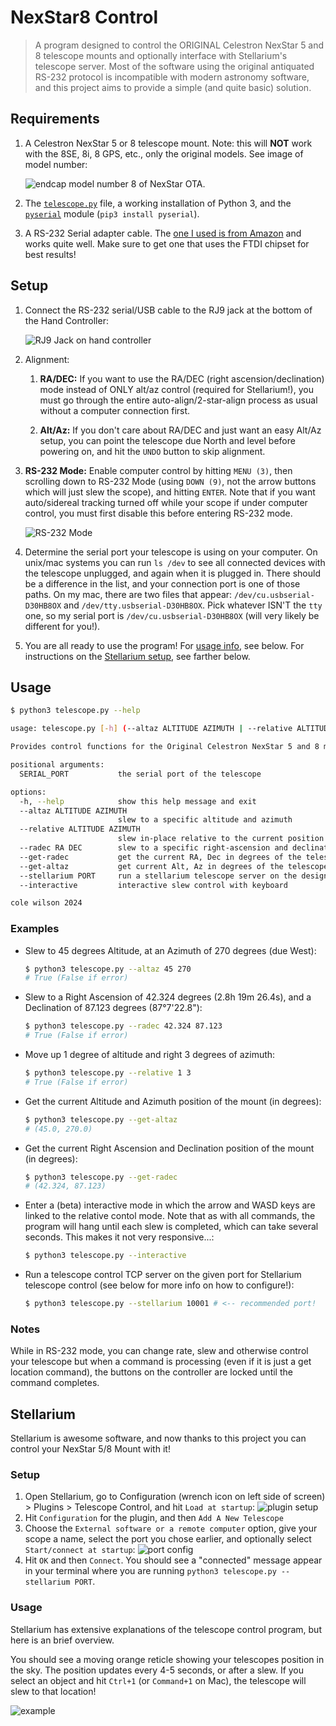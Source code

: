 # NexStar8 Control
> A program designed to control the ORIGINAL Celestron NexStar 5 and 8 telescope mounts and optionally interface with Stellarium's telescope server. Most of the software using the original antiquated RS-232 protocol is incompatible with modern astronomy software, and this project aims to provide a simple (and quite basic) solution.

## Requirements
1. A Celestron NexStar 5 or 8 telescope mount. Note: this will **NOT** work with the 8SE, 8i, 8 GPS, etc., only the original models. See image of model number:

   ![endcap model number 8 of NexStar OTA](./photos/model.jpeg).
3. The [`telescope.py`](./telescope.py) file, a working installation of Python 3, and the [`pyserial`](https://pyserial.readthedocs.io/en/latest/pyserial.html) module (`pip3 install pyserial`).
4. A RS-232 Serial adapter cable. The [one I used is from Amazon](https://www.amazon.com/gp/product/B08KRSKD2C/) and works quite well. Make sure to get one that uses the FTDI chipset for best results!

## Setup
1. Connect the RS-232 serial/USB cable to the RJ9 jack at the bottom of the Hand Controller:

   ![RJ9 Jack on hand controller](./photos/rs232port.jpeg)
3. Alignment:

    1. **RA/DEC:** If you want to use the RA/DEC (right ascension/declination) mode instead of ONLY alt/az control (required for Stellarium!), you must go through the entire auto-align/2-star-align process as usual without a computer connection first.
        
    2. **Alt/Az:** If you don't care about RA/DEC and just want an easy Alt/Az setup, you can point the telescope due North and level before powering on, and hit the `UNDO` button to skip alignment.
5. **RS-232 Mode:** Enable computer control by hitting `MENU (3)`, then scrolling down to RS-232 Mode (using `DOWN (9)`, not the arrow buttons which will just slew the scope), and hitting `ENTER`. Note that if you want auto/sidereal tracking turned off while your scope if under computer control, you must first disable this before entering RS-232 mode.

   ![RS-232 Mode](./photos/mode.jpeg)
7. Determine the serial port your telescope is using on your computer. On unix/mac systems you can run `ls /dev` to see all connected devices with the telescope unplugged, and again when it is plugged in. There should be a difference in the list, and your connection port is one of those paths. On my mac, there are two files that appear: `/dev/cu.usbserial-D30HB8OX` and `/dev/tty.usbserial-D30HB8OX`. Pick whatever ISN'T the `tty` one, so my serial port is `/dev/cu.usbserial-D30HB8OX` (will very likely be different for you!).
8. You are all ready to use the program! For [usage info](#Usage), see below. For instructions on the [Stellarium setup](#Stellarium), see farther below.

## Usage
```bash
$ python3 telescope.py --help

usage: telescope.py [-h] (--altaz ALTITUDE AZIMUTH | --relative ALTITUDE AZIMUTH | --radec RA DEC | --get-radec | --get-altaz | --stellarium PORT | --interactive) SERIAL_PORT

Provides control functions for the Original Celestron NexStar 5 and 8 models through the hand controller RS-232 port. All angles are in DEGREES!

positional arguments:
  SERIAL_PORT           the serial port of the telescope

options:
  -h, --help            show this help message and exit
  --altaz ALTITUDE AZIMUTH
                        slew to a specific altitude and azimuth
  --relative ALTITUDE AZIMUTH
                        slew in-place relative to the current position
  --radec RA DEC        slew to a specific right-ascension and declination
  --get-radec           get the current RA, Dec in degrees of the telescope
  --get-altaz           get current Alt, Az in degrees of the telescope
  --stellarium PORT     run a stellarium telescope server on the designated port
  --interactive         interactive slew control with keyboard

cole wilson 2024
```

### Examples
- Slew to 45 degrees Altitude, at an Azimuth of 270 degrees (due West):
    ```bash
    $ python3 telescope.py --altaz 45 270
    # True (False if error)
    ```
- Slew to a Right Ascension of 42.324 degrees (2.8h 19m 26.4s), and a Declination of 87.123 degrees (87°7'22.8"):
    ```bash
    $ python3 telescope.py --radec 42.324 87.123
    # True (False if error)
    ```
- Move up 1 degree of altitude and right 3 degrees of azimuth:
    ```bash
    $ python3 telescope.py --relative 1 3
    # True (False if error)
    ```
- Get the current Altitude and Azimuth position of the mount (in degrees):
    ```bash
    $ python3 telescope.py --get-altaz
    # (45.0, 270.0)
    ```
- Get the current Right Ascension and Declination position of the mount (in degrees):
    ```bash
    $ python3 telescope.py --get-radec
    # (42.324, 87.123)
    ```
- Enter a (beta) interactive mode in which the arrow and WASD keys are linked to the relative contol mode. Note that as with all commands, the program will hang until each slew is completed, which can take several seconds. This makes it not very responsive...:
    ```bash
    $ python3 telescope.py --interactive
    ```
- Run a telescope control TCP server on the given port for Stellarium telescope control (see below for more info on how to configure!):
    ```bash
    $ python3 telescope.py --stellarium 10001 # <-- recommended port!
    ```

### Notes
While in RS-232 mode, you can change rate, slew and otherwise control your telescope but when a command is processing (even if it is just a get location command), the buttons on the controller are locked until the command completes.

## Stellarium
Stellarium is awesome software, and now thanks to this project you can control your NexStar 5/8 Mount with it!

### Setup
1. Open Stellarium, go to Configuration (wrench icon on left side of screen) > Plugins > Telescope Control, and hit `Load at startup`:
    ![plugin setup](./photos/plugin.png)
2. Hit `Configuration` for the plugin, and then `Add A New Telescope`
3. Choose the `External software or a remote computer` option, give your scope a name, select the port you chose earlier, and optionally select `Start/connect at startup`:
    ![port config](./photos/config.jpg)
4. Hit `OK` and then `Connect`. You should see a "connected" message appear in your terminal where you are running `python3 telescope.py --stellarium PORT`.

### Usage
Stellarium has extensive explanations of the telescope control program, but here is an brief overview.

You should see a moving orange reticle showing your telescopes position in the sky. The position updates every 4-5 seconds, or after a slew. If you select an object and hit `Ctrl+1` (or `Command+1` on Mac), the telescope will slew to that location!

![example](./photos/example.jpg)
